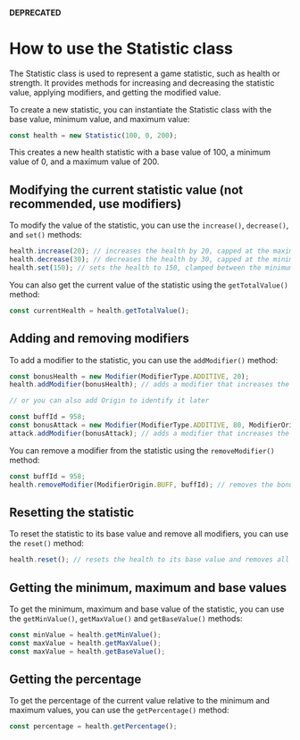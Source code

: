 #### DEPRECATED

# How to use the Statistic class

The Statistic class is used to represent a game statistic, such as health or strength. It provides methods for increasing and decreasing the statistic value, applying modifiers, and getting the modified value.

To create a new statistic, you can instantiate the Statistic class with the base value, minimum value, and maximum value:

```js
const health = new Statistic(100, 0, 200);
```

This creates a new health statistic with a base value of 100, a minimum value of 0, and a maximum value of 200.

## Modifying the current statistic value (not recommended, use modifiers)

To modify the value of the statistic, you can use the `increase()`, `decrease()`, and `set()` methods:

```js
health.increase(20); // increases the health by 20, capped at the maximum value of 200
health.decrease(30); // decreases the health by 30, capped at the minimum value of 0
health.set(150); // sets the health to 150, clamped between the minimum and maximum values of 0 and 200
```

You can also get the current value of the statistic using the `getTotalValue()` method:

```js
const currentHealth = health.getTotalValue();
```

## Adding and removing modifiers

To add a modifier to the statistic, you can use the `addModifier()` method:

```js
const bonusHealth = new Modifier(ModifierType.ADDITIVE, 20);
health.addModifier(bonusHealth); // adds a modifier that increases the health by 20

// or you can also add Origin to identify it later

const buffId = 958;
const bonusAttack = new Modifier(ModifierType.ADDITIVE, 80, ModifierOrigin.BUFF, buffId);
attack.addModifier(bonusAttack); // adds a modifier that increases the attack by 80
```
You can remove a modifier from the statistic using the `removeModifier()` method:

```js
const buffId = 958;
health.removeModifier(ModifierOrigin.BUFF, buffId); // removes the bonus attack buff modifier
```

## Resetting the statistic

To reset the statistic to its base value and remove all modifiers, you can use the `reset()` method:

```js
health.reset(); // resets the health to its base value and removes all modifiers
```

## Getting the minimum, maximum and base values

To get the minimum, maximum and base value of the statistic, you can use the `getMinValue()`, `getMaxValue()` and `getBaseValue()` methods:

```js
const minValue = health.getMinValue();
const maxValue = health.getMaxValue();
const maxValue = health.getBaseValue();
```

## Getting the percentage

To get the percentage of the current value relative to the minimum and maximum values, you can use the `getPercentage()` method:

```js
const percentage = health.getPercentage();
```
